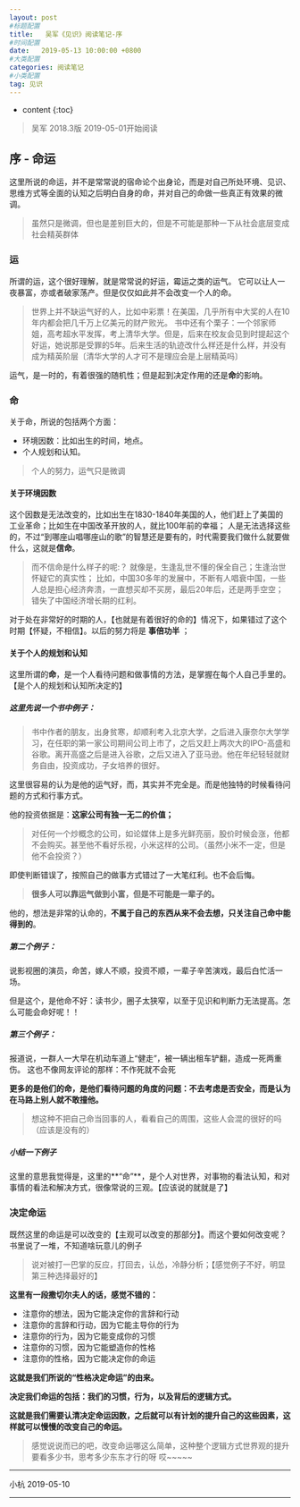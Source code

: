 ```yaml
---
layout: post
#标题配置
title:   吴军《见识》阅读笔记-序
#时间配置
date:   2019-05-13 10:00:00 +0800
#大类配置
categories: 阅读笔记
#小类配置
tag: 见识
---
```


* content
{:toc}



> 吴军 2018.3版 
> 2019-05-01开始阅读

## 序 - 命运

这里所说的命运，并不是常常说的宿命论个出身论，而是对自己所处环境、见识、思维方式等全面的认知之后明白自身的命，并对自己的命做一些真正有效果的微调。

> 虽然只是微调，但也是差别巨大的，但是不可能是那种一下从社会底层变成社会精英群体

### 运

所谓的运，这个很好理解，就是常常说的好运，霉运之类的运气。 
它可以让人一夜暴富，亦或者破家荡产。但是仅仅如此并不会改变一个人的命。

> 世界上并不缺运气好的人，比如中彩票！在美国，几乎所有中大奖的人在10年内都会把几千万上亿美元的财产败光。 
> 书中还有个栗子：一个邻家师姐，高考超水平发挥，考上清华大学。但是，后来在校友会见到时提起这个好运，她说那是受罪的5年。后来生活的轨迹改什么样还是什么样，并没有成为精英阶层〔清华大学的人才可不是理应会是上层精英吗〕

运气，是一时的，有着很强的随机性；但是起到决定作用的还是**命**的影响。

### 命

关于命，所说的包括两个方面：

* 环境因数：比如出生的时间，地点。
* 个人规划和认知。

> 个人的努力，运气只是微调

#### 关于环境因数

这个因数是无法改变的，比如出生在1830-1840年美国的人，他们赶上了美国的工业革命；比如生在中国改革开放的人，就比100年前的幸福； 
人是无法选择这些的，不过“到哪座山唱哪座山的歌”的智慧还是要有的，时代需要我们做什么就要做什么，这就是**信命**。

> 而不信命是什么样子的呢:？ 
> 就像是，生逢乱世不懂的保全自己；生逢治世怀疑它的真实性； 
> 比如，中国30多年的发展中，不断有人唱衰中国，一些人总是担心经济奔溃，一直想买却不买房，最后20年后，还是两手空空；错失了中国经济增长期的红利。

对于处在非常好的时期的人，【也就是有着很好的命的】情况下，如果错过了这个时期【怀疑，不相信】。以后的努力将是 **事倍功半** ；

#### 关于个人的规划和认知

这里所谓的**命**，是一个人看待问题和做事情的方法，是掌握在每个人自己手里的。【是个人的规划和认知所决定的】

##### **这里先说一个书中例子：**

> 书中作者的朋友，出身贫寒，却顺利考入北京大学，之后进入康奈尔大学学习，在任职的第一家公司期间公司上市了，之后又赶上两次大的IPO-高盛和谷歌。离开高盛之后是进入谷歌，之后又进入了亚马逊。他在年纪轻轻就财务自由，投资成功，子女培养的很好。

这里很容易的认为是他的运气好，而，其实并不完全是。而是他独特的时候看待问题的方式和行事方式。

他的投资依据是：**这家公司有独一无二的价值；**

> 对任何一个炒概念的公司，如论媒体上是多光鲜亮丽，股价时候会涨，他都不会购买。甚至他不看好乐视，小米这样的公司。（虽然小米不一定，但是他不会投资？）

即使判断错误了，按照自己的做事方式错过了一大笔红利。也不会后悔。

> **很多人可以靠运气做到小富，但是不可能是一辈子的。**

他的，想法是非常的认命的，**不属于自己的东西从来不会去想，只关注自己命中能得到的**。

##### **第二个例子：**

说影视圈的演员，命苦，嫁人不顺，投资不顺，一辈子辛苦演戏，最后白忙活一场。

但是这个，是他命不好：读书少，圈子太狭窄，以至于见识和判断力无法提高。怎么可能会命好呢！！

##### **第三个例子：**

报道说，一群人一大早在机动车道上“健走”，被一辆出租车铲翻，造成一死两重伤。 
这也不像网友评论的那样：不作死就不会死

**更多的是他们的命，是他们看待问题的角度的问题：不去考虑是否安全，而是认为在马路上别人就不敢撞他。**

> 想这种不把自己命当回事的人，看看自己的周围，这些人会混的很好的吗（应该是没有的）

##### 小结一下例子

这里的意思我觉得是，这里的**“命”**，是个人对世界，对事物的看法认知，和对事情的看法和解决方式，很像常说的三观。【应该说的就就是了】

### 决定命运

既然这里的命运是可以改变的【主观可以改变的那部分】。而这个要如何改变呢？ 
书里说了一堆，不知道啥玩意儿的例子

> 说对被打一巴掌的反应，打回去，认怂，冷静分析；【感觉例子不好，明显第三种选择最好的】

**这里有一段撒切尔夫人的话，感觉不错的：**

* 注意你的想法，因为它能决定你的言辞和行动
* 注意你的言辞和行动，因为它能主导你的行为
* 注意你的行为，因为它能变成你的习惯
* 注意你的习惯，因为它能塑造你的性格
* 注意你的性格，因为它能决定你的命运

**这就是我们所说的“性格决定命运”的由来。**

**决定我们命运的包括：我们的习惯，行为，以及背后的逻辑方式。**

**这就是我们需要认清决定命运因数，之后就可以有计划的提升自己的这些因素，这样就可以慢慢的改变自己的命运。**

> 感觉说说而已的吧，改变命运哪这么简单，这种整个逻辑方式世界观的提升要看多少书，思考多少东东才行的呀 哎~~~~~

------

小杭 2019-05-10

------
